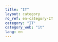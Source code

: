 ```yaml
---
title: "IT"
layout: category
ro_ref: en-category-IT
category: "IT"
category_web: "it"
lang: en
---
```

